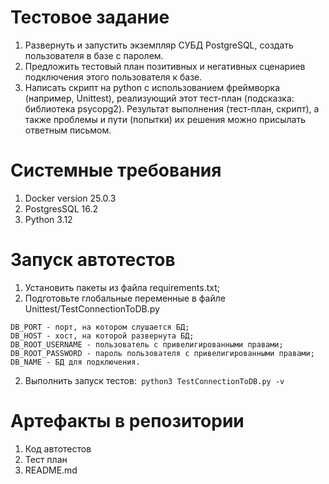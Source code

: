 # Тестовое задание 
1. Развернуть и запустить экземпляр СУБД PostgreSQL, создать пользователя в базе
с паролем.
2. Предложить тестовый план позитивных и негативных сценариев подключения
этого пользователя к базе.
3. Написать скрипт на python с использованием фреймворка (например, Unittest),
реализующий этот тест-план (подсказка: библиотека psycopg2).
Результат выполнения (тест-план, скрипт), а также проблемы и пути (попытки) их
решения можно присылать ответным письмом.

# Системные требования
1. Docker version 25.0.3
2. PostgresSQL 16.2
3. Python 3.12

# Запуск автотестов 
1. Установить пакеты из файла requirements.txt;
2. Подготовьте глобальные переменные в файле Unittest/TestConnectionToDB.py
```
DB_PORT - порт, на котором слушается БД;
DB_HOST - хост, на которой развернута БД;
DB_ROOT_USERNAME - пользователь с привелигированными правами;
DB_ROOT_PASSWORD - пароль пользователя с привелигированными правами;
DB_NAME - БД для подключения.
```


2. Выполнить запуск тестов:``` python3 TestConnectionToDB.py -v```

# Артефакты в репозитории
1. Код автотестов
2. Тест план
3. README.md